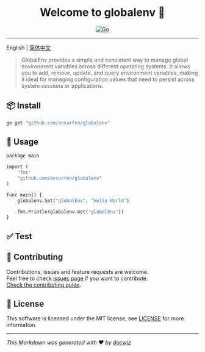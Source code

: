 <h1 align="center">Welcome to globalenv 👋</h1>
<center>

[![Go](https://img.shields.io/badge/Go-1.23.5-%2300ADD8.svg?logo=go&logoColor=white&style=for-the-badge)](https://golang.org/)

</center>

---

English | [简体中文](README.zh-CN.md)

> GlobalEnv provides a simple and consistent way to manage global environment variables across different operating systems. It allows you to add, remove, update, and query environment variables, making it ideal for managing configuration values that need to persist across system sessions or applications.

## 📦 Install
```cmd
go get "github.com/ansurfen/globalenv"
```

## 🚀 Usage
```cmd
package main

import (
    "fmt"
    "github.com/ansurfen/globalenv"    
)

func main() {
    globalenv.Set("globalEnv", "Hello World")

    fmt.Println(globalenv.Get("globalEnv"))
}
```

## ✅ Test
<!-- description -->

## 🤝 Contributing

Contributions, issues and feature requests are welcome.<br />
Feel free to check [issues page](https://github.com/Ansurfen/globalenv/issues) if you want to contribute.<br />
[Check the contributing guide](./CONTRIBUTING.md).<br />

## 📝 License

This software is licensed under the MIT license, see [LICENSE](./LICENSE) for more information.

---

_This Markdown was generated with ❤️ by [docwiz](https://github.com/ansurfen/docwiz)_